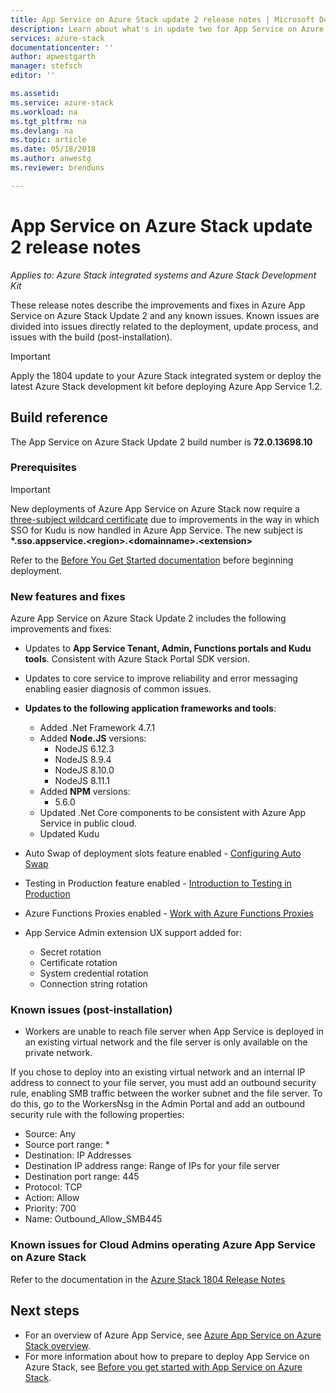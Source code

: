 ```yaml
---
title: App Service on Azure Stack update 2 release notes | Microsoft Docs
description: Learn about what's in update two for App Service on Azure Stack, the known issues, and where to download the update.
services: azure-stack
documentationcenter: ''
author: apwestgarth
manager: stefsch
editor: ''

ms.assetid:  
ms.service: azure-stack
ms.workload: na
ms.tgt_pltfrm: na
ms.devlang: na
ms.topic: article
ms.date: 05/18/2018
ms.author: anwestg
ms.reviewer: brenduns

---
```

# App Service on Azure Stack update 2 release notes

*Applies to: Azure Stack integrated systems and Azure Stack Development Kit*

These release notes describe the improvements and fixes in Azure App Service on Azure Stack Update 2 and any known issues. Known issues are divided into issues directly related to the deployment, update process, and issues with the build     (post-installation).

> [!IMPORTANT]
> Apply the 1804 update to your Azure Stack integrated system or deploy the latest Azure Stack development kit before deploying Azure App Service 1.2.
>
>

## Build reference

The App Service on Azure Stack Update 2 build number is **72.0.13698.10**

### Prerequisites

> [!IMPORTANT]
> New deployments of Azure App Service on Azure Stack now require a [three-subject wildcard certificate](azure-stack-app-service-before-you-get-started.md#get-certificates) due to improvements in the way in which SSO for Kudu is now handled in Azure App Service. The new subject is **\*.sso.appservice.\<region\>.\<domainname\>.\<extension\>**
>
>

Refer to the [Before You Get Started documentation](azure-stack-app-service-before-you-get-started.md) before beginning deployment.

### New features and fixes

Azure App Service on Azure Stack Update 2 includes the following improvements and fixes:

- Updates to **App Service Tenant, Admin, Functions portals and Kudu tools**. Consistent with Azure Stack Portal SDK version.

- Updates to core service to improve reliability and error messaging enabling easier diagnosis of common issues.

- **Updates to the following application frameworks and tools**:
  - Added .Net Framework 4.7.1
  - Added **Node.JS** versions:
    - NodeJS 6.12.3
    - NodeJS 8.9.4
    - NodeJS 8.10.0
    - NodeJS 8.11.1
  - Added **NPM** versions:
    - 5.6.0
  - Updated .Net Core components to be consistent with Azure App Service in public cloud.
  - Updated Kudu

- Auto Swap of deployment slots feature enabled - [Configuring Auto Swap](https://docs.microsoft.com/azure/app-service/web-sites-staged-publishing#configure-auto-swap)

- Testing in Production feature enabled - [Introduction to Testing in Production](https://azure.microsoft.com/resources/videos/introduction-to-azure-websites-testing-in-production-with-galin-iliev/)

- Azure Functions Proxies enabled - [Work with Azure Functions Proxies](https://docs.microsoft.com/azure/azure-functions/functions-proxies)

- App Service Admin extension UX support added for:
  - Secret rotation
  - Certificate rotation
  - System credential rotation
  - Connection string rotation

### Known issues (post-installation)

- Workers are unable to reach file server when App Service is deployed in an existing virtual network and the file server is only available on the private network.

If you chose to deploy into an existing virtual network and an internal IP address to connect to your file server, you must add an outbound security rule, enabling SMB traffic between the worker subnet and the file server. To do this, go to the WorkersNsg in the Admin Portal and add an outbound security rule with the following properties:
 * Source: Any
 * Source port range: *
 * Destination: IP Addresses
 * Destination IP address range: Range of IPs for your file server
 * Destination port range: 445
 * Protocol: TCP
 * Action: Allow
 * Priority: 700
 * Name: Outbound_Allow_SMB445

### Known issues for Cloud Admins operating Azure App Service on Azure Stack

Refer to the documentation in the [Azure Stack 1804 Release Notes](azure-stack-update-1804.md)

## Next steps

- For an overview of Azure App Service, see [Azure App Service on Azure Stack overview](azure-stack-app-service-overview.md).
- For more information about how to prepare to deploy App Service on Azure Stack, see [Before you get started with App Service on Azure Stack](azure-stack-app-service-before-you-get-started.md).

